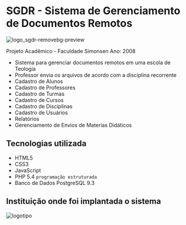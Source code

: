 # SGDR - Sistema de Gerenciamento de Documentos Remotos
![logo_sgdr-removebg-preview](https://user-images.githubusercontent.com/6005104/120896603-b4c06100-c5f8-11eb-88ec-7acd37070f8e.png)

Projeto Acadêmico - Faculdade Simonsen Ano: 2008
- Sistema para gerenciar documentos remotos em uma escola de Teologia
- Professor envia os arquivos de acordo com a disciplina recorrente
- Cadastro de Alunos
- Cadastro de Professores
- Cadastro de Turmas
- Cadastro de Cursos
- Cadastro de Disciplinas
- Cadastro de Usuários
- Relatórios
- Gerenciamento de Envios de Materias Didáticos

## Tecnologias utilizada
* HTML5 
* CSS3
* JavaScript
* PHP 5.4 `programação estruturada`
* Banco de Dados PostgreSQL 9.3

## Instituição onde foi implantada o sistema
![logotipo](https://user-images.githubusercontent.com/6005104/120896519-509d9d00-c5f8-11eb-9475-6b49605ab347.png)

